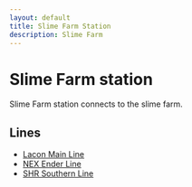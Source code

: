```yaml
---
layout: default
title: Slime Farm Station
description: Slime Farm
---
```


# Slime Farm station

Slime Farm station connects to the slime farm.

## Lines

- [Lacon Main Line](/rail-lines/lcn-main-line)
- [NEX Ender Line](/rail-lines/nex-ender-line)
- [SHR Southern Line](/rail-lines/shr-southern-line)
